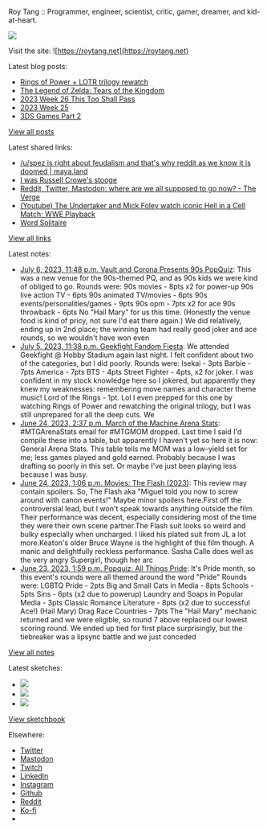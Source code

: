 Roy Tang :: Programmer, engineer, scientist, critic, gamer, dreamer, and kid-at-heart.

![](https://roytang.net/static/img/profile.jpg)

Visit the site: ![https://roytang.net](https://roytang.net)

Latest blog posts:

- [Rings of Power + LOTR trilogy rewatch](https://roytang.net/2023/07/rop-lotr/)
- [The Legend of Zelda: Tears of the Kingdom](https://roytang.net/2023/07/totk/)
- [2023 Week 26 This Too Shall Pass](https://roytang.net/2023/07/2023-week-26/)
- [2023 Week 25](https://roytang.net/2023/06/2023-week-25/)
- [3DS Games Part 2](https://roytang.net/2023/06/3ds-games-2/)

[View all posts](https://roytang.net/blog)

Latest shared links:

- [/u/spez is right about feudalism and that&#x27;s why reddit as we know it is doomed | maya.land](https://roytang.net/2023/07/0196cce311bd1a6bf709baca909838d5/)
- [I was Russell Crowe&#x27;s stooge](https://roytang.net/2023/07/8a60f0c7e8969189f7add81c92cd9c7c/)
- [Reddit, Twitter, Mastodon: where are we all supposed to go now? - The Verge](https://roytang.net/2023/07/cecc199270fd9445a76b3233531462ed/)
- [(Youtube) The Undertaker and Mick Foley watch iconic Hell in a Cell Match: WWE Playback](https://roytang.net/2023/07/782a2f2a1ca649de42fa59ca428ae7bb/)
- [Word Solitaire](https://roytang.net/2023/07/82cf85ebaf5084e989d6ec7ccf7ecafd/)

[View all links](https://roytang.net/links)

Latest notes:

- [July 6, 2023, 11:48 p.m. Vault and Corona Presents 90s PopQuiz](https://roytang.net/2023/07/popquiz-90s/): This was a new venue for the 90s-themed PQ, and as 90s kids we were kind of obliged to go. Rounds were: 90s movies - 8pts x2 for power-up 90s live action TV - 6pts 90s animated TV/movies - 6pts 90s events/personalities/games - 9pts 90s opm - 7pts x2 for ace 90s throwback - 6pts No &quot;Hail Mary&quot; for us this time. (Honestly the venue food is kind of pricy, not sure I&#x27;d eat there again.) We did relatively, ending up in 2nd place; the winning team had really good joker and ace rounds, so we wouldn&#x27;t have won even
- [July 5, 2023, 11:38 p.m. Geekfight Fandom Fiesta](https://roytang.net/2023/07/geekfight-fandom/): We attended Geekfight @ Hobby Stadium again last night. I felt confident about two of the categories, but I did poorly. Rounds were: Isekai - 3pts Barbie - 7pts America - 7pts BTS - 4pts Street Fighter - 4pts, x2 for joker. I was confident in my stock knowledge here so I jokered, but apparently they knew my weaknesses: remembering move names and character theme music! Lord of the Rings - 1pt. Lol I even prepped for this one by watching Rings of Power and rewatching the original trilogy, but I was still unprepared for all the deep cuts. We
- [June 24, 2023, 2:37 p.m. March of the Machine Arena Stats](https://roytang.net/2023/06/mtgmom-stats/): #MTGArenaStats email for #MTGMOM dropped. Last time I said I&#x27;d compile these into a table, but apparently I haven&#x27;t yet so here it is now: General Arena Stats. This table tells me MOM was a low-yield set for me; less games played and gold earned. Probably because I was drafting so poorly in this set. Or maybe I&#x27;ve just been playing less because I was busy.
- [June 24, 2023, 1:06 p.m. Movies: The Flash (2023)](https://roytang.net/2023/06/the-flash-2023/): This review may contain spoilers. So, The Flash aka &quot;Miguel told you now to screw around with canon events!&quot; Maybe minor spoilers here.First off the controversial lead, but I won&#x27;t speak towards anything outside the film. Their performance was decent, especially considering most of the time they were their own scene partner.The Flash suit looks so weird and bulky especially when uncharged. I liked his plated suit from JL a lot more.Keaton&#x27;s older Bruce Wayne is the highlight of this film though. A manic and delightfully reckless performance. Sasha Calle does well as the very angry Supergirl, though her arc
- [June 23, 2023, 1:59 p.m. Popquiz: All Things Pride](https://roytang.net/2023/06/popquiz-pride/): It&#x27;s Pride month, so this event&#x27;s rounds were all themed around the word &quot;Pride&quot; Rounds were: LGBTQ Pride - 2pts Big and Small Cats in Media - 8pts Schools - 5pts Sins - 6pts (x2 due to powerup) Laundry and Soaps in Popular Media - 3pts Classic Romance Literature - 8pts (x2 due to successful Ace!) (Hail Mary) Drag Race Countries - 7pts The &quot;Hail Mary&quot; mechanic returned and we were eligible, so round 7 above replaced our lowest scoring round. We ended up tied for first place surprisingly, but the tiebreaker was a lipsync battle and we just conceded

[View all notes](https://roytang.net/notes)

Latest sketches:


- ![](https://roytang.net/media/cache/3c/da/3cda657c471879c3cfa81b898b810cd6.jpg)
- ![](https://roytang.net/media/cache/a2/60/a260eacc913ee7c542024b154923702f.jpg)
- ![](https://roytang.net/media/cache/e0/88/e0888b7f7a1e342aba8cced2a0784cc4.jpg)

[View sketchbook](https://roytang.net/albums/sketchbook)


Elsewhere:

- [Twitter](https://twitter.com/roytang)
- [Mastodon](https://indieweb.social/@roytang)
- [Twitch](https://twitch.tv/twitchyroy)
- [LinkedIn](https://www.linkedin.com/in/roytang)
- [Instagram](https://instagram.com/roytang0400)
- [Github](https://github.com/roytang)
- [Reddit](https://reddit.com/u/hungryroy)
- [Ko-fi](https://ko-fi.com/roytang)
- [](mailto:hello@roytang.net)